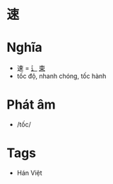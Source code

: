 # 速

# Nghĩa
* 速 = [辶](辶.md) [束](束.md)
* tốc độ, nhanh chóng, tốc hành

# Phát âm
* /tốc/

# Tags
* Hán Việt

